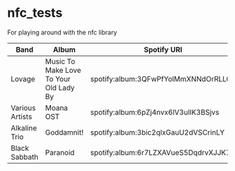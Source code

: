 # nfc_tests
For playing around with the nfc library


|Band|Album|Spotify URI|
|--|--|--|
|Lovage|Music To Make Love To Your Old Lady By|spotify:album:3QFwPfYolMmXNNdOrRLLGE|
|Various Artists|Moana OST|spotify:album:6pZj4nvx6lV3ulIK3BSjvs|
|Alkaline Trio|Goddamnit!|spotify:album:3bic2qlxGauU2dVSCrinLY|
|Black Sabbath|Paranoid|spotify:album:6r7LZXAVueS5DqdrvXJJK7|